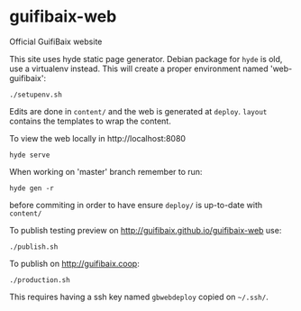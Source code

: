 guifibaix-web
=============

Official GuifiBaix website

This site uses hyde static page generator.
Debian package for `hyde` is old, use a virtualenv instead.
This will create a proper environment named 'web-guifibaix':

	./setupenv.sh

Edits are done in `content/` and the web is generated at `deploy`.
`layout` contains the templates to wrap the content.

To view the web locally in http://localhost:8080

	hyde serve

When working on 'master' branch remember to run:

	hyde gen -r

before commiting in order to have ensure `deploy/` is up-to-date with `content/`

To publish testing preview on <http://guifibaix.github.io/guifibaix-web> use:

	./publish.sh

To publish on <http://guifibaix.coop>:

	./production.sh

This requires having a ssh key named `gbwebdeploy` copied on `~/.ssh/`.



